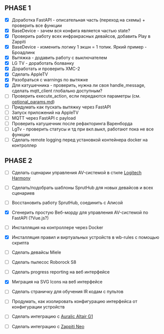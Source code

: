 ## PHASE 1
- [x] Доработка FastAPI - описательная часть (переход на схемы) + проверить все функции
- [x] BaseDevice - зачем вся конфига является частью state?
- [x] Проверить работу всех инфракрасных девайсов, добавить Play в Zappiti
- [x] BaseDevice - изменить логику 1 экшн = 1 топик. Яркий пример - Броадлинк
- [x] Вытяжка - додавить работу с выключателем
- [x] LG TV - доработать болванку
- [x] Доработать и проверить XMC-2
- [x] Сделать AppleTV
- [x] Разобраться с warnings по вытяжке
- [x] Для катушечника - проверить, нужна ли своя handle_message, сделать mqtt_client глобально доступным?
- [ ] Проверить execute_action, если передаются параметры (см. [optional_params.md](optional_params.md))
- [ ] Придумать как пускать вытяжку через FastAPI
- [ ] Запуск приложений на AppleTV
- [ ] MQTT через FastAPI с payload
- [ ] Проверить катушечник после рефакторинга Варенборда
- [ ] LgTv - проверить статусы и тд при вкл.выкл, работают пока не все функции
- [ ] Сделать remote logging перед установкой контейнера docker на контроллер

## PHASE 2
- [ ] Сделать сценарии управления AV-системой в стиле [Logitech Harmony](scenario_system_spec.md)
- [ ] Сделать/подобрать шаблоны SprutHub для новых девайсов и всех сценариев
- [ ] Восстановить работу SprutHub, соединить с Алисой
- [x] Сгенерить простую Веб-морду для управления AV-системой по FastAPI (?Vue.js?)
- [ ] Инсталляция на контроллере через Docker
- [x] Инсталляция правил и виртуальных устройств в wb-rules с помощью скрипта
- [ ] Сделать девайсы Miele
- [ ] Сделать пылесос Roborock S8
- [ ] Сделать progress reporting на веб интерфейсе
- [x] Миграция на SVG Icons на веб интерфейсе
- [ ] Сделать страничку для обучения IR кодам с пультов
- [ ] Продумать, как изолировать конфигурацию интерфейса от конфигурации устройств
- [ ] Сделать интеграцию с [Auralic Altair G1](auralic_stragery.md)
- [ ] Сделать интеграцию с [Zappiti Neo](pyzappiti_implementation_plan.md)

